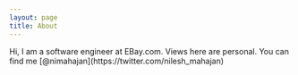 ```yaml
---
layout: page
title: About
---
```


<p clakss="message">
  Hi, I am a software engineer at EBay.com. Views here are personal. You can find me [@nimahajan](https://twitter.com/nilesh_mahajan)
</p>

